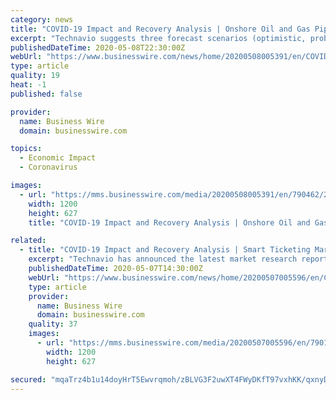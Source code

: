 ```yaml
---
category: news
title: "COVID-19 Impact and Recovery Analysis | Onshore Oil and Gas Pipeline Market 2020-2024 | Rising Global Energy Demand to Boost Growth | Technavio"
excerpt: "Technavio suggests three forecast scenarios (optimistic, probable, and pessimistic) considering the impact of COVID-19. Please Request Latest Free Sample Report on COVID-19 Impact The #onshore #oilandgaspipeline market size has the potential to grow by USD 13."
publishedDateTime: 2020-05-08T22:30:00Z
webUrl: "https://www.businesswire.com/news/home/20200508005391/en/COVID-19-Impact-Recovery-Analysis-Onshore-Oil-Gas"
type: article
quality: 19
heat: -1
published: false

provider:
  name: Business Wire
  domain: businesswire.com

topics:
  - Economic Impact
  - Coronavirus

images:
  - url: "https://mms.businesswire.com/media/20200508005391/en/790462/23/IRTNTR43315.jpg"
    width: 1200
    height: 627
    title: "COVID-19 Impact and Recovery Analysis | Onshore Oil and Gas Pipeline Market 2020-2024 | Rising Global Energy Demand to Boost Growth | Technavio"

related:
  - title: "COVID-19 Impact and Recovery Analysis | Smart Ticketing Market 2020-2024 | Rise in Global Travel and Tourism to Boost Growth | Technavio"
    excerpt: "Technavio has announced the latest market research report titled Global Smart Ticketing Market 2020-2024 (Graphic: Business Wire) LONDON-- ( BUSINESS WIRE )--Technavio has been monitoring the smart ticketing market and it is poised to grow by USD 9."
    publishedDateTime: 2020-05-07T14:30:00Z
    webUrl: "https://www.businesswire.com/news/home/20200507005596/en/COVID-19-Impact-Recovery-Analysis-Smart-Ticketing-Market"
    type: article
    provider:
      name: Business Wire
      domain: businesswire.com
    quality: 37
    images:
      - url: "https://mms.businesswire.com/media/20200507005596/en/790137/23/IRTNTR40036.jpg"
        width: 1200
        height: 627

secured: "mqaTrz4b1u14doyHrT5Ewvrqmoh/zBLVG3F2uwXT4FWyDKfT97vxhKK/qxnyDHo/B6Q0rV+RP0EG/5dWE9mGW4VdwW2TjYGvjftpvuzFuXbpJ5Z8+fG8Wm2SFiR14jDCIify76bYbp3jtOxVwiln2GHJdKkQy5nL14QLuHjulby84iYALEUMyEcZBpA+jcBHWf1jZ0Gdi6hpaD66dbgFp1NwLiWkzv+pUaRO8OT9iQZtAJvPzq3I8k7gsbdvrNfr267v1SpyxtUysCO6GPV+QXckIA+fEWOpbQgwr6W1Zh7vKL9HRg2sEovazifCs4vN;dfzPvz7agFcnULnFLSCoaQ=="
---
```


